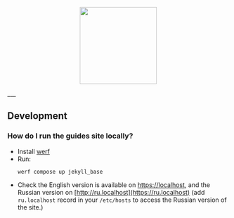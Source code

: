 <p align="center">
  <img src="https://raw.githubusercontent.com/werf/werf-guides/master/assets/images/werf-logo.svg?sanitize=true" style="max-height:100%;" height="175">
</p>
___

## Development

### How do I run the guides site locally?

- Install [werf](http://werf.io/installation.html)
- Run:
  ```shell
  werf compose up jekyll_base
  ```
- Check the English version is available on [https://localhost](http://localhost), and the Russian version on [http://ru.localhost](https://ru.localhost) (add `ru.localhost` record in your `/etc/hosts` to access the Russian version of the site.)
